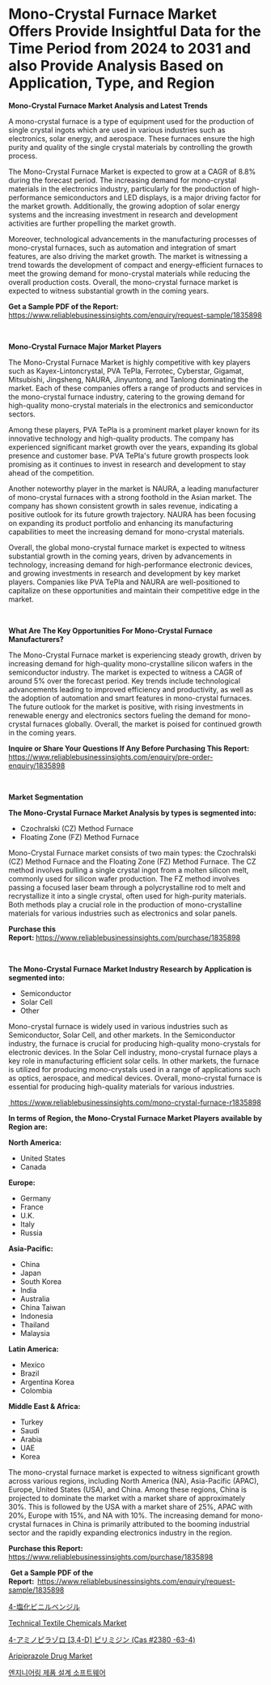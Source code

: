 <p><h1>Mono-Crystal Furnace Market Offers Provide Insightful Data for the Time Period from 2024 to 2031 and also Provide Analysis Based on Application, Type, and Region</h1></p><p><strong>Mono-Crystal Furnace Market Analysis and Latest Trends</strong></p>
<p><p>A mono-crystal furnace is a type of equipment used for the production of single crystal ingots which are used in various industries such as electronics, solar energy, and aerospace. These furnaces ensure the high purity and quality of the single crystal materials by controlling the growth process.</p><p>The Mono-Crystal Furnace Market is expected to grow at a CAGR of 8.8% during the forecast period. The increasing demand for mono-crystal materials in the electronics industry, particularly for the production of high-performance semiconductors and LED displays, is a major driving factor for the market growth. Additionally, the growing adoption of solar energy systems and the increasing investment in research and development activities are further propelling the market growth.</p><p>Moreover, technological advancements in the manufacturing processes of mono-crystal furnaces, such as automation and integration of smart features, are also driving the market growth. The market is witnessing a trend towards the development of compact and energy-efficient furnaces to meet the growing demand for mono-crystal materials while reducing the overall production costs. Overall, the mono-crystal furnace market is expected to witness substantial growth in the coming years.</p></p>
<p><strong>Get a Sample PDF of the Report:&nbsp;</strong> <a href="https://www.reliablebusinessinsights.com/enquiry/request-sample/1835898">https://www.reliablebusinessinsights.com/enquiry/request-sample/1835898</a></p>
<p>&nbsp;</p>
<p><strong>Mono-Crystal Furnace Major Market Players</strong></p>
<p><p>The Mono-Crystal Furnace Market is highly competitive with key players such as Kayex-Lintoncrystal, PVA TePla, Ferrotec, Cyberstar, Gigamat, Mitsubishi, Jingsheng, NAURA, Jinyuntong, and Tanlong dominating the market. Each of these companies offers a range of products and services in the mono-crystal furnace industry, catering to the growing demand for high-quality mono-crystal materials in the electronics and semiconductor sectors.</p><p>Among these players, PVA TePla is a prominent market player known for its innovative technology and high-quality products. The company has experienced significant market growth over the years, expanding its global presence and customer base. PVA TePla's future growth prospects look promising as it continues to invest in research and development to stay ahead of the competition.</p><p>Another noteworthy player in the market is NAURA, a leading manufacturer of mono-crystal furnaces with a strong foothold in the Asian market. The company has shown consistent growth in sales revenue, indicating a positive outlook for its future growth trajectory. NAURA has been focusing on expanding its product portfolio and enhancing its manufacturing capabilities to meet the increasing demand for mono-crystal materials.</p><p>Overall, the global mono-crystal furnace market is expected to witness substantial growth in the coming years, driven by advancements in technology, increasing demand for high-performance electronic devices, and growing investments in research and development by key market players. Companies like PVA TePla and NAURA are well-positioned to capitalize on these opportunities and maintain their competitive edge in the market.</p></p>
<p>&nbsp;</p>
<p><strong>What Are The Key Opportunities For Mono-Crystal Furnace Manufacturers?</strong></p>
<p><p>The Mono-Crystal Furnace market is experiencing steady growth, driven by increasing demand for high-quality mono-crystalline silicon wafers in the semiconductor industry. The market is expected to witness a CAGR of around 5% over the forecast period. Key trends include technological advancements leading to improved efficiency and productivity, as well as the adoption of automation and smart features in mono-crystal furnaces. The future outlook for the market is positive, with rising investments in renewable energy and electronics sectors fueling the demand for mono-crystal furnaces globally. Overall, the market is poised for continued growth in the coming years.</p></p>
<p><strong>Inquire or Share Your Questions If Any Before Purchasing This Report:</strong> <a href="https://www.reliablebusinessinsights.com/enquiry/pre-order-enquiry/1835898">https://www.reliablebusinessinsights.com/enquiry/pre-order-enquiry/1835898</a></p>
<p>&nbsp;</p>
<p><strong>Market Segmentation</strong></p>
<p><strong>The Mono-Crystal Furnace Market Analysis by types is segmented into:</strong></p>
<p><ul><li>Czochralski (CZ) Method Furnace</li><li>Floating Zone (FZ) Method Furnace</li></ul></p>
<p><p>Mono-Crystal Furnace market consists of two main types: the Czochralski (CZ) Method Furnace and the Floating Zone (FZ) Method Furnace. The CZ method involves pulling a single crystal ingot from a molten silicon melt, commonly used for silicon wafer production. The FZ method involves passing a focused laser beam through a polycrystalline rod to melt and recrystallize it into a single crystal, often used for high-purity materials. Both methods play a crucial role in the production of mono-crystalline materials for various industries such as electronics and solar panels.</p></p>
<p><strong>Purchase this Report:&nbsp;</strong><a href="https://www.reliablebusinessinsights.com/purchase/1835898">https://www.reliablebusinessinsights.com/purchase/1835898</a></p>
<p>&nbsp;</p>
<p><strong>The Mono-Crystal Furnace Market Industry Research by Application is segmented into:</strong></p>
<p><ul><li>Semiconductor</li><li>Solar Cell</li><li>Other</li></ul></p>
<p><p>Mono-crystal furnace is widely used in various industries such as Semiconductor, Solar Cell, and other markets. In the Semiconductor industry, the furnace is crucial for producing high-quality mono-crystals for electronic devices. In the Solar Cell industry, mono-crystal furnace plays a key role in manufacturing efficient solar cells. In other markets, the furnace is utilized for producing mono-crystals used in a range of applications such as optics, aerospace, and medical devices. Overall, mono-crystal furnace is essential for producing high-quality materials for various industries.</p></p>
<p><a href="https://www.reliablebusinessinsights.com/mono-crystal-furnace-r1835898">&nbsp;https://www.reliablebusinessinsights.com/mono-crystal-furnace-r1835898</a></p>
<p><strong>In terms of Region, the Mono-Crystal Furnace Market Players available by Region are:</strong></p>
<p>
    <p> <strong> North America: </strong>
        <ul>
            <li>United States</li>
            <li>Canada</li>
        </ul>
        </p> 
    <p> <strong> Europe: </strong>
        <ul>
            <li>Germany</li>
            <li>France</li>
            <li>U.K.</li>
            <li>Italy</li>
            <li>Russia</li>
        </ul>
        </p> 
    <p> <strong> Asia-Pacific: </strong>
        <ul>
            <li>China</li>
            <li>Japan</li>
            <li>South Korea</li>
            <li>India</li>
            <li>Australia</li>
            <li>China Taiwan</li>
            <li>Indonesia</li>
            <li>Thailand</li>
            <li>Malaysia</li>
        </ul>
        </p> 
    <p> <strong> Latin America: </strong>
        <ul>
            <li>Mexico</li>
            <li>Brazil</li>
            <li>Argentina Korea</li>
            <li>Colombia</li>
        </ul>
        </p> 
    <p> <strong> Middle East & Africa: </strong>
        <ul>
            <li>Turkey</li>
            <li>Saudi</li>
            <li>Arabia</li>
            <li>UAE</li>
            <li>Korea</li>
        </ul>
    </p>
    </p>
<p><p>The mono-crystal furnace market is expected to witness significant growth across various regions, including North America (NA), Asia-Pacific (APAC), Europe, United States (USA), and China. Among these regions, China is projected to dominate the market with a market share of approximately 30%. This is followed by the USA with a market share of 25%, APAC with 20%, Europe with 15%, and NA with 10%. The increasing demand for mono-crystal furnaces in China is primarily attributed to the booming industrial sector and the rapidly expanding electronics industry in the region.</p></p>
<p><strong>Purchase this Report: </strong><a href="https://www.reliablebusinessinsights.com/purchase/1835898">https://www.reliablebusinessinsights.com/purchase/1835898</a></p>
<p>&nbsp;<strong>Get a Sample PDF of the Report:&nbsp;&nbsp;</strong><a href="https://www.reliablebusinessinsights.com/enquiry/request-sample/1835898">https://www.reliablebusinessinsights.com/enquiry/request-sample/1835898</a></p>
<p><strong></strong></p>
<p><p><a href="https://github.com/LuzHills1972/Market-Research-Report-List-1/blob/main/7348042122150.md">4-塩化ビニルベンジル</a></p><p><a href="https://www.linkedin.com/pulse/global-technical-textile-chemicals-market-focus-application-lyxme">Technical Textile Chemicals Market</a></p><p><a href="https://github.com/kegley4963/Market-Research-Report-List-2/blob/main/8338068122149.md">4-アミノピラゾロ [3,4-D] ピリミジン (Cas #2380 -63-4)</a></p><p><a href="https://github.com/LeilaniWyman2021/Market-Research-Report-List-2/blob/main/aripiprazole-drug-market.md">Aripiprazole Drug Market</a></p><p><a href="https://github.com/gambitz1998/Market-Research-Report-List-1/blob/main/7062531100828.md">엔지니어링 제품 설계 소프트웨어</a></p></p>